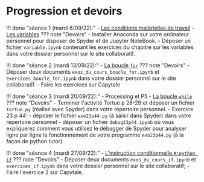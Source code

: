 # Progression et devoirs

!!! done "séance 1 (mardi 6/09/22):"
    - [Les conditions matérielles de travail](T7_Divers/1_Conseils_generaux/cours.md)
    - [Les variables](T1_Les_bases_de_Python/1.1_Variables/cours/)
    ??? note "Devoirs"
        - Installer Anaconda sur votre ordinateur personnel pour disposer de Spyder et de Jupyter NoteBook.
        - Déposer un fichier `variable.ipynb` contenant les exercices du chapitre sur les variables dans votre dossier personnel sur le site collaboratif.
        
!!! done "séance 2 (mardi 13/09/22):"
    - [La boucle `for`](T1_Les_bases_de_Python/1.2_La_boucle_for/cours.md)
    ??? note "Devoirs"
        - Déposer deux documents `exos_du_cours_boucle_for.ipynb` et `exercices_boucle_for.ipynb` dans votre dossier personnel sur le site collaboratif.
        - Faire les exercices sur Capytale 

!!! done "séance 3 (mardi 20/09/22):"
    - Processing et P5 
    - [La boucle `while`](T1_Les_bases_de_Python/1.3_La_boucle_while/cours.md)
    ??? note "Devoirs"
        - Terminer l'activité Tortue p 28-29 et déposer un fichier `tortue.py` (réalisé avec Spyder) dans votre répertoire personnel.
        - Exercice 23 p 44:
            - déposer le fichier `exo23p44.py` (à saisir dans Spyder) dans votre répertoire personnel
            - déposer un fichier `debug23p44.ipynb` où vous expliquerez comment vous utilisez le débugger de Spyder pour analyser ligne par ligne le fonctionnement de votre programme `exo23p44.py` (à la façon de python tutor).

!!! done "séance 4 (mardi 27/09/22):"
    -  [L'instruction conditionnelle ```#!python if```](T1_Les_bases_de_Python/1.4_L'instruction_conditionnelle_if/cours/)
    ??? note "Devoirs"
        - Déposer deux documents `exos_du_cours_if.ipynb` et `exercices_if.ipynb` dans votre dossier personnel sur le site collaboratif;
        - Faire l'exercice 2 sur Capytale.
  
  

